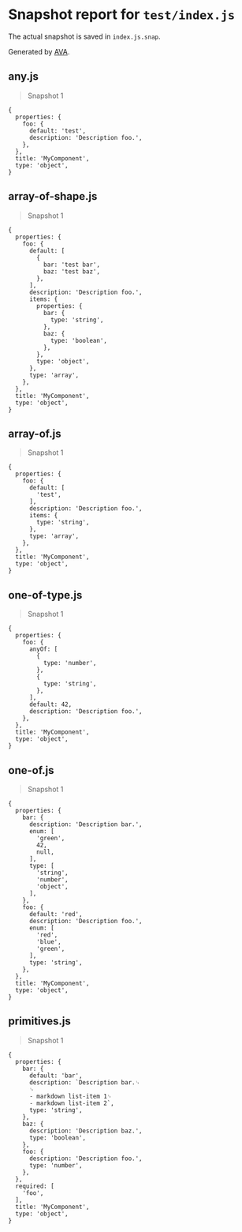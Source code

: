 # Snapshot report for `test/index.js`

The actual snapshot is saved in `index.js.snap`.

Generated by [AVA](https://ava.li).

## any.js

> Snapshot 1

    {
      properties: {
        foo: {
          default: 'test',
          description: 'Description foo.',
        },
      },
      title: 'MyComponent',
      type: 'object',
    }

## array-of-shape.js

> Snapshot 1

    {
      properties: {
        foo: {
          default: [
            {
              bar: 'test bar',
              baz: 'test baz',
            },
          ],
          description: 'Description foo.',
          items: {
            properties: {
              bar: {
                type: 'string',
              },
              baz: {
                type: 'boolean',
              },
            },
            type: 'object',
          },
          type: 'array',
        },
      },
      title: 'MyComponent',
      type: 'object',
    }

## array-of.js

> Snapshot 1

    {
      properties: {
        foo: {
          default: [
            'test',
          ],
          description: 'Description foo.',
          items: {
            type: 'string',
          },
          type: 'array',
        },
      },
      title: 'MyComponent',
      type: 'object',
    }

## one-of-type.js

> Snapshot 1

    {
      properties: {
        foo: {
          anyOf: [
            {
              type: 'number',
            },
            {
              type: 'string',
            },
          ],
          default: 42,
          description: 'Description foo.',
        },
      },
      title: 'MyComponent',
      type: 'object',
    }

## one-of.js

> Snapshot 1

    {
      properties: {
        bar: {
          description: 'Description bar.',
          enum: [
            'green',
            42,
            null,
          ],
          type: [
            'string',
            'number',
            'object',
          ],
        },
        foo: {
          default: 'red',
          description: 'Description foo.',
          enum: [
            'red',
            'blue',
            'green',
          ],
          type: 'string',
        },
      },
      title: 'MyComponent',
      type: 'object',
    }

## primitives.js

> Snapshot 1

    {
      properties: {
        bar: {
          default: 'bar',
          description: `Description bar.␊
          ␊
          - markdown list-item 1␊
          - markdown list-item 2`,
          type: 'string',
        },
        baz: {
          description: 'Description baz.',
          type: 'boolean',
        },
        foo: {
          description: 'Description foo.',
          type: 'number',
        },
      },
      required: [
        'foo',
      ],
      title: 'MyComponent',
      type: 'object',
    }
